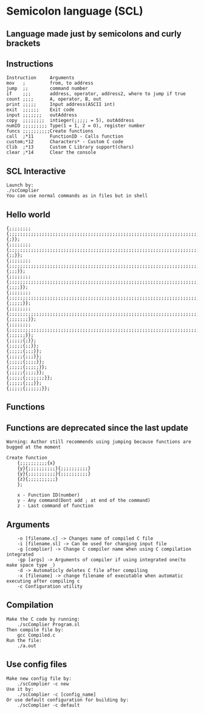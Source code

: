 # Semicolon language (SCL)

## Language made just by semicolons and  curly brackets

## Instructions
```
Instruction     Arguments
mov   ;         from, to address					
jump  ;;        command number
if    ;;;       address, operator, address2, where to jump if true
count ;;;;      A, operator, B, out	
print ;;;;;     Input address(ASCII int)
exit  ;;;;;;    Exit code
input ;;;;;;;   outAddress
copy  ;;;;;;;;  intieger(;;;;; = 5), outAddress
numIO ;;;;;;;;; Type(1 = I, 2 = O), register number
funcs ;;;;;;;;;;Create functions
call  ;*11		FunctionID - Calls function
custom;*12		Characters* - Custom C code
Clib  ;*13		Custom C Library support(chars)
clear ;*14		Clear the console
```

## SCL Interactive
```
Launch by:
./scComplier
You can use normal commands as in files but in shell
```

## Hello world
```
{;;;;;;;;{;;;;;;;;;;;;;;;;;;;;;;;;;;;;;;;;;;;;;;;;;;;;;;;;;;;;;;;;;;;;;;;;;;;;;;;;}{;}};
{;;;;;;;;{;;;;;;;;;;;;;;;;;;;;;;;;;;;;;;;;;;;;;;;;;;;;;;;;;;;;;;;;;;;;;;;;;;;;;;;;;;;;;;;;;;;;;;;;;;;;;;;;;;;;;}{;;}};
{;;;;;;;;{;;;;;;;;;;;;;;;;;;;;;;;;;;;;;;;;;;;;;;;;;;;;;;;;;;;;;;;;;;;;;;;;;;;;;;;;;;;;;;;;;;;;;;;;;;;;;;;;;;;;;;;;;;;;}{;;;}};
{;;;;;;;;{;;;;;;;;;;;;;;;;;;;;;;;;;;;;;;;;;;;;;;;;;;;;;;;;;;;;;;;;;;;;;;;;;;;;;;;;;;;;;;;;;;;;;;;;;;;;;;;;;;;;;;;;;;;;;;;}{;;;;}};
{;;;;;;;;{;;;;;;;;;;;;;;;;;;;;;;;;;;;;;;;;;;;;;;;;;;;;;;;;;;;;;;;;;;;;;;;;;;;;;;;;;;;;;;;;;;;;;;;}{;;;;;}};
{;;;;;;;;{;;;;;;;;;;;;;;;;;;;;;;;;;;;;;;;;;;;;;;;;;;;;;;;;;;;;;;;;;;;;;;;;;;;;;;;;;;;;;;;;;;;;;;;;;;;;;;;;;;;;;;;;;;;;;;;;;;}{;;;;;;;}};
{;;;;;;;;{;;;;;;;;;;;;;;;;;;;;;;;;;;;;;;;;;;;;;;;;;;;;;;;;;;;;;;;;;;;;;;;;;;;;;;;;;;;;;;;;;;;;;;;;;;;;;;;;;;;;}{;;;;;;}};
{;;;;;{;}};
{;;;;;{;;}};
{;;;;;{;;;}};
{;;;;;{;;;}};
{;;;;;{;;;;}};
{;;;;;{;;;;;}};
{;;;;;{;;;;}};
{;;;;;{;;;;;;;}};
{;;;;;{;;;}};
{;;;;;{;;;;;;}};
```
## Functions
## Functions are deprecated since the last update
```
Warning: Author still recommends using jumping because functions are bugged at the moment
```
```
Create function 
	{;;;;;;;;;;{x}
	{y}{;;;;;;;;;;}{;;;;;;;;;;}
	{y}{;;;;;;;;;;}{;;;;;;;;;;}
	{z}{;;;;;;;;;;}
	};

	x - Function ID(number)
	y - Any command(Dont add ; at end of the command)
	z - Last command of function

```
## Arguments
```
	-o [filename.c] -> Changes name of compiled C file
	-i [filename.sl] -> Can be used for changing input file
	-g [complier] -> Change C compiler name when using C compilation integrated
	-gp [args] -> Arguments of compiler if using integrated one(to make space type _)
	-d -> Automaticly deletes C file after compiling
	-x [filename] -> change filename of executable when automatic executing after compiling c
	-c Configuration utility
```
## Compilation
	Make the C code by running:
		./scComplier Program.sl
	Then compile file by:
		gcc Compiled.c
	Run the file:
		./a.out
## Use config files
	Make new config file by:
		./scComplier -c new
	Use it by:
		./scComplier -c [config_name]
	Or use default configuration for building by:
		./scComplier -c default
